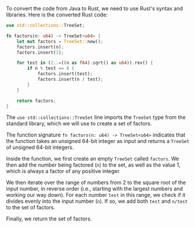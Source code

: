  To convert the code from Java to Rust, we need to use Rust's syntax and libraries.
Here is the converted Rust code:
```rust
use std::collections::TreeSet;

fn factors(n: u64) -> TreeSet<u64> {
    let mut factors = TreeSet::new();
    factors.insert(n);
    factors.insert(1);

    for test in (2..=((n as f64).sqrt() as u64)).rev() {
        if n % test == 0 {
            factors.insert(test);
            factors.insert(n / test);
        }
    }

    return factors;
}
```
The `use std::collections::TreeSet` line imports the `TreeSet` type from the standard library, which we will use to create a set of factors.

The function signature `fn factors(n: u64) -> TreeSet<u64>` indicates that the function takes an unsigned 64-bit integer as input and returns a `TreeSet` of unsigned 64-bit integers.

Inside the function, we first create an empty `TreeSet` called `factors`. We then add the number being factored (`n`) to the set, as well as the value 1, which is always a factor of any positive integer.

We then iterate over the range of numbers from 2 to the square root of the input number, in reverse order (i.e., starting with the largest numbers and working our way down). For each number `test` in this range, we check if it divides evenly into the input number (`n`). If so, we add both `test` and `n/test` to the set of factors.

Finally, we return the set of factors.
